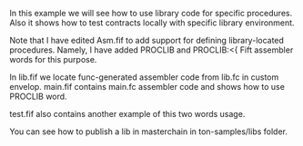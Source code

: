 In this example we will see how to use library code for specific procedures. Also it shows how to test contracts locally with specific library environment. 

Note that I have edited Asm.fif to add support for defining library-located procedures. Namely, I have added PROCLIB and PROCLIB:<{ Fift assembler words for this purpose.

In lib.fif we locate func-generated assembler code from lib.fc in custom envelop. main.fif contains main.fc assembler code and shows how to use PROCLIB word.

test.fif also contains another example of this two words usage.

You can see how to publish a lib in masterchain in ton-samples/libs folder.
